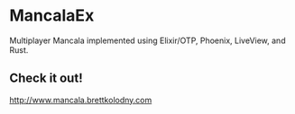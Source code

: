 # MancalaEx

Multiplayer Mancala implemented using Elixir/OTP, Phoenix, LiveView, and Rust.

## Check it out!
http://www.mancala.brettkolodny.com
